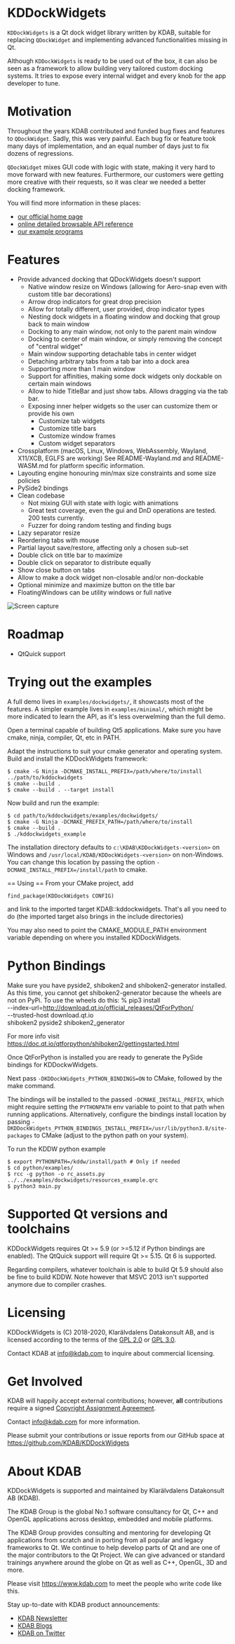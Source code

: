 KDDockWidgets
=============
`KDDockWidgets` is a Qt dock widget library written by KDAB, suitable for replacing
`QDockWidget` and implementing advanced functionalities missing in Qt.

Although `KDDockWidgets` is ready to be used out of the box, it can also be seen
as a framework to allow building very tailored custom docking systems. It tries
to expose every internal widget and every knob for the app developer to tune.


Motivation
==========
Throughout the years KDAB contributed and funded bug fixes and features to `QDockWidget`.
Sadly, this was very painful. Each bug fix or feature took many days of implementation,
and an equal number of days just to fix dozens of regressions.

`QDockWidget` mixes GUI code with logic with state, making it very hard
to move forward with new features. Furthermore, our customers were getting more
creative with their requests, so it was clear we needed a better docking framework.

You will find more information in these places:

 * [our official home page](https://www.kdab.com/development-resources/qt-tools/kddockwidgets)
 * [online detailed browsable API reference](https://docs.kdab.com/kddockwidgets)
 * [our example programs](examples/)

Features
========
- Provide advanced docking that QDockWidgets doesn't support
  - Native window resize on Windows (allowing for Aero-snap even with custom title bar decorations)
  - Arrow drop indicators for great drop precision
  - Allow for totally different, user provided, drop indicator types
  - Nesting dock widgets in a floating window and docking that group back to main window
  - Docking to any main window, not only to the parent main window
  - Docking to center of main window, or simply removing the concept of "central widget"
  - Main window supporting detachable tabs in center widget
  - Detaching arbitrary tabs from a tab bar into a dock area
  - Supporting more than 1 main window
  - Support for affinities, making some dock widgets only dockable on certain main windows
  - Allow to hide TitleBar and just show tabs. Allows dragging via the tab bar.
  - Exposing inner helper widgets so the user can customize them or provide his own
    - Customize tab widgets
    - Customize title bars
    - Customize window frames
    - Custom widget separators
- Crossplatform (macOS, Linux, Windows, WebAssembly, Wayland, X11/XCB, EGLFS are working)
  See README-Wayland.md and README-WASM.md for platform specific information.
- Layouting engine honouring min/max size constraints and some size policies
- PySide2 bindings
- Clean codebase
  - Not mixing GUI with state with logic with animations
  - Great test coverage, even the gui and DnD operations are tested. 200 tests currently.
  - Fuzzer for doing random testing and finding bugs
- Lazy separator resize
- Reordering tabs with mouse
- Partial layout save/restore, affecting only a chosen sub-set
- Double click on title bar to maximize
- Double click on separator to distribute equally
- Show close button on tabs
- Allow to make a dock widget non-closable and/or non-dockable
- Optional minimize and maximize button on the title bar
- FloatingWindows can be utility windows or full native

![Screen capture](./screencap.gif?raw=true "The docking system in action")


Roadmap
========
  - QtQuick support

Trying out the examples
=======================
A full demo lives in `examples/dockwidgets/`, it showcasts most of the features.
A simpler example lives in `examples/minimal/`, which might be more indicated
to learn the API, as it's less overwelming than the full demo.


Open a terminal capable of building Qt5 applications.
Make sure you have cmake, ninja, compiler, Qt, etc in PATH.

Adapt the instructions to suit your cmake generator and operating system.
Build and install the KDDockWidgets framework:

```
$ cmake -G Ninja -DCMAKE_INSTALL_PREFIX=/path/where/to/install ../path/to/kddockwidgets
$ cmake --build .
$ cmake --build . --target install
```

Now build and run the example:
```
$ cd path/to/kddockwidgets/examples/dockwidgets/
$ cmake -G Ninja -DCMAKE_PREFIX_PATH=/path/where/to/install
$ cmake --build .
$ ./kddockwidgets_example

```

The installation directory defaults to `c:\KDAB\KDDockWidgets-<version>` on Windows
and `/usr/local/KDAB/KDDockWidgets-<version>` on non-Windows.  You can change this
location by passing the option `-DCMAKE_INSTALL_PREFIX=/install/path` to cmake.

== Using ==
From your CMake project, add

    find_package(KDDockWidgets CONFIG)

and link to the imported target KDAB::kddockwidgets.
That's all you need to do (the imported target also brings in the include directories)

You may also need to point the CMAKE_MODULE_PATH environment variable depending
on where you installed KDDockWidgets.


Python Bindings
================
Make sure you have pyside2, shiboken2 and shiboken2-generator installed.
As this time, you cannot get shiboken2-generator because the wheels are not on PyPi.
To use the wheels do this:
  % pip3 install \
      --index-url=http://download.qt.io/official_releases/QtForPython/ \
      --trusted-host download.qt.io \
      shiboken2 pyside2 shiboken2_generator

For more info visit https://doc.qt.io/qtforpython/shiboken2/gettingstarted.html

Once QtForPython is installed you are ready to generate the PySide bindings
for KDDockwWidgets.

Next pass `-DKDDockWidgets_PYTHON_BINDINGS=ON` to CMake, followed by the
make command.

The bindings will be installed to the passed `-DCMAKE_INSTALL_PREFIX`, which
might require setting the `PYTHONPATH` env variable to point to that path when
running applications.  Alternatively, configure the bindings install location
by passing `-DKDDockWidgets_PYTHON_BINDINGS_INSTALL_PREFIX=/usr/lib/python3.8/site-packages`
to CMake (adjust to the python path on your system).

To run the KDDW python example
```
$ export PYTHONPATH=/kddw/install/path # Only if needed
$ cd python/examples/
$ rcc -g python -o rc_assets.py ../../examples/dockwidgets/resources_example.qrc
$ python3 main.py
```


Supported Qt versions and toolchains
=====================================
KDDockWidgets requires Qt >= 5.9 (or >=5.12 if Python bindings are enabled).
The QtQuick support will require Qt >= 5.15.
Qt 6 is supported.

Regarding compilers, whatever toolchain is able to build Qt 5.9 should also be
fine to build KDDW. Note however that MSVC 2013 isn't supported anymore due to
compiler crashes.



Licensing
=========
KDDockWidgets is (C) 2018-2020, Klarälvdalens Datakonsult AB, and is licensed according to
the terms of the [GPL 2.0](LICENSES/GPL-2.0-only.txt) or [GPL 3.0](LICENSES/GPL-3.0-only.txt).

Contact KDAB at <info@kdab.com> to inquire about commercial licensing.


Get Involved
============
KDAB will happily accept external contributions; however, **all** contributions require a
signed [Copyright Assignment Agreement](docs/KDDockWidgets-CopyrightAssignmentForm.docx).

Contact info@kdab.com for more information.

Please submit your contributions or issue reports from our GitHub space at
https://github.com/KDAB/KDDockWidgets


About KDAB
==========
KDDockWidgets is supported and maintained by Klarälvdalens Datakonsult AB (KDAB).

The KDAB Group is the global No.1 software consultancy for Qt, C++ and
OpenGL applications across desktop, embedded and mobile platforms.

The KDAB Group provides consulting and mentoring for developing Qt applications
from scratch and in porting from all popular and legacy frameworks to Qt.
We continue to help develop parts of Qt and are one of the major contributors
to the Qt Project. We can give advanced or standard trainings anywhere
around the globe on Qt as well as C++, OpenGL, 3D and more.

Please visit https://www.kdab.com to meet the people who write code like this.

Stay up-to-date with KDAB product announcements:

* [KDAB Newsletter](https://news.kdab.com)
* [KDAB Blogs](https://www.kdab.com/category/blogs)
* [KDAB on Twitter](https://twitter.com/KDABQt)
